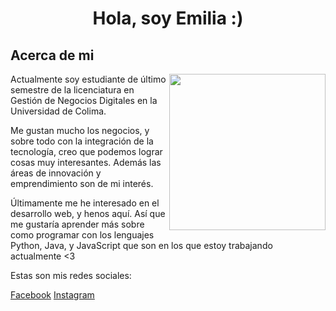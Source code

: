 <h1 align="center">
Hola, soy Emilia :)
</h1>
<h2>
Acerca de mi
</h2>
<div >
<img align="right" src="https://gifdb.com/images/high/kdrama-park-hyun-sik-being-cute-tucahmq7k3efgb05.gif" width="250" padding="5px"/>
<p>
Actualmente soy estudiante de último semestre de la licenciatura en Gestión de Negocios Digitales en la Universidad de Colima.
  
  Me gustan mucho los negocios, y sobre todo con la integración de la tecnología, creo que podemos lograr cosas muy interesantes. Además las áreas de innovación y emprendimiento son de mi interés. 
  
  Últimamente me he interesado en el desarrollo web, y henos aquí. Así que me gustaría aprender más sobre como programar con los lenguajes Python, Java, y JavaScript que son en los que estoy trabajando actualmente <3

Estas son mis redes sociales:
</p>
<a href="https://www.facebook.com/profile.php?id=100004239315649">Facebook</a>
<a href="https://www.instagram.com/_emi.anguiano_/">Instagram</a>
</div>
